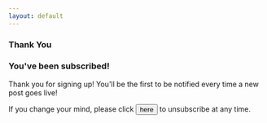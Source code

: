 ```yaml
---
layout: default
---
```


<section id="subscribed">
    <section id="intro" class="is-intro-section">
        <div class="background-image-wrapper is-dark">
            <div class="is-opaque" style="background-image: url('https://assets.bpwalters.com/images/bens_car_blog/wrx_interior_1.jpg');"></div>
        </div>
        <div class="container has-middle-text">
            <div class="item flex-100">
                <div class="intro-title">
                    <h1>Thank You</h1>
                </div>
            </div>
        </div>
    </section>
    <section id="details">
        <div class="container">
            <div class="item flex-100">
                <h1>You've been subscribed!</h1>
                <p>Thank you for signing up!  You'll be the first to be notified every time a new post goes live!</p>
                <div id="unsubscribe-prompt">
                    <form method="POST" action="http://formspree.io/unsubscribe@benscarblog.com">
                        <input type="hidden" name="email" id="unsubscribe-email">
                        <input type="hidden" name="message" value="Please remove me to the Ben's Car Blog mailing list!">
                        <input type="hidden" name="_next" value="/unsubscribed/" id="unsubscribe-callback">
                        <p>If you change your mind, please click <input type="submit" value="here" class="is-link"> to unsubscribe at any time.</p>
                    </form>
                </div>
            </div>
        </div>
    </section>
</section>
<script type="text/javascript">
    var unsubscribePrompt = document.getElementById('unsubscribe-prompt');
    var unsubscribeEmail = document.getElementById('unsubscribe-email');
    var unsubscribeCallback = document.getElementById('unsubscribe-callback');
    var emailParam = getParameterByName('email');

    if (emailParam) {
        unsubscribePrompt.style.display = 'block';
        unsubscribeEmail.value = emailParam;
        unsubscribeCallback.value = unsubscribeCallback.value + '?email=' + emailParam;
    }
    else {
        window.location.href = '/';
    }

    function getParameterByName(name) {
        url = window.location.href;
        name = name.replace(/[\[\]]/g, "\\$&");
        var regex = new RegExp("[?&]" + name + "(=([^&#]*)|&|#|$)"),
            results = regex.exec(url);
        if (!results) return null;
        if (!results[2]) return '';
        return decodeURIComponent(results[2].replace(/\+/g, " "));
    }
</script>